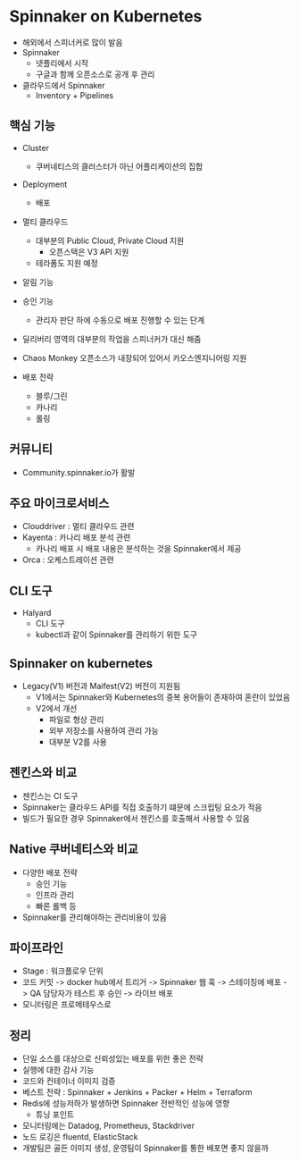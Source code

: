 # Spinnaker on Kubernetes

* 해외에서 스피너커로 많이 발음
* Spinnaker
  * 넷플리에서 시작
  * 구글과 함께 오픈소스로 공개 후 관리
* 클라우드에서 Spinnaker
  * Inventory + Pipelines



## 핵심 기능

* Cluster
  * 쿠버네티스의 클러스터가 아닌 어플리케이션의 집합
* Deployment
  * 배포
* 멀티 클라우드
  * 대부분의 Public Cloud, Private Cloud 지원
    * 오픈스택은 V3 API 지원
  * 테라폼도 지원 예정
* 알림 기능
* 승인 기능
  * 관리자 판단 하에 수동으로 배포 진행할 수 있는 단계
* 딜리버리 영역의 대부분의 작업을 스피너커가 대신 해줌
* Chaos Monkey 오픈소스가 내장되어 있어서 카오스엔지니어링 지원

* 배포 전략
  * 블루/그린
  * 카나리
  * 롤링



## 커뮤니티

* Community.spinnaker.io가 활발



## 주요 마이크로서비스

* Clouddriver : 멀티 클라우드 관련
* Kayenta : 카나리 배포 분석 관련
  * 카나리 배포 시 배포 내용은 분석하는 것을 Spinnaker에서 제공
* Orca : 오케스트레이션 관련



## CLI 도구

* Halyard
  * CLI 도구
  * kubectl과 같이 Spinnaker를 관리하기 위한 도구



## Spinnaker on kubernetes

* Legacy(V1) 버전과 Maifest(V2) 버전이 지원됨
  * V1에서는 Spinnaker와 Kubernetes의 중복 용어들이 존재하여 혼란이 있었음
  * V2에서 개선
    * 파일로 형상 관리
    * 외부 저장소를 사용하여 관리 가능
    * 대부분 V2를 사용



## 젠킨스와 비교

* 젠킨스는 CI 도구
* Spinnaker는 클라우드 API를 직접 호출하기 떄문에 스크립팅 요소가 적음
* 빌드가 필요한 경우 Spinnaker에서 젠킨스를 호출해서 사용할 수 있음



##  Native 쿠버네티스와 비교

* 다양한 배포 전략
  * 승인 기능
  * 인프라 관리
  * 빠른 롤백 등
* Spinnaker를 관리해야하는 관리비용이 있음



##  파이프라인

* Stage : 워크플로우 단위
* 코드 커밋 -> docker hub에서 트리거 -> Spinnaker 웹 훅 -> 스테이징에 배포 -> QA 담당자가 테스트 후 승인 -> 라이브 배포
* 모니터링은 프로메테우스로



## 정리

* 단일 소스를 대상으로 신뢰성있는 배포를 위한 좋은 전략
* 실행에 대한 감사 기능
* 코드와 컨테이너 이미지 검증
* 베스트 전략 : Spinnaker + Jenkins + Packer + Helm + Terraform
* Redis에 성능저하가 발생하면 Spinnaker 전반적인 성능에 영향
  * 튜닝 포인트
* 모니터링에는 Datadog, Prometheus, Stackdriver
* 노드 로깅은 fluentd, ElasticStack
* 개발팀은 골든 이미지 생성, 운영팀이 Spinnaker를 통한 배포면 좋지 않을까